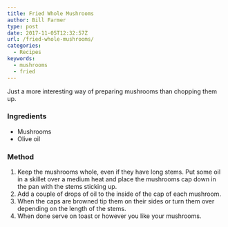 ```yaml
---
title: Fried Whole Mushrooms
author: Bill Farmer
type: post
date: 2017-11-05T12:32:57Z
url: /fried-whole-mushrooms/
categories:
  - Recipes
keywords:
  - mushrooms
  - fried
---
```


Just a more interesting way of preparing mushrooms than chopping them up.

### Ingredients
 * Mushrooms
 * Olive oil

### Method
 1. Keep the mushrooms whole, even if they have long stems. Put some
    oil in a skillet over a medium heat and place the mushrooms cap
    down in the pan with the stems sticking up.
 2. Add a couple of drops of oil to the inside of the cap of each mushroom.
 3. When the caps are browned tip them on their sides or turn them
    over depending on the length of the stems.
 4. When done serve on toast or however you like your mushrooms.
